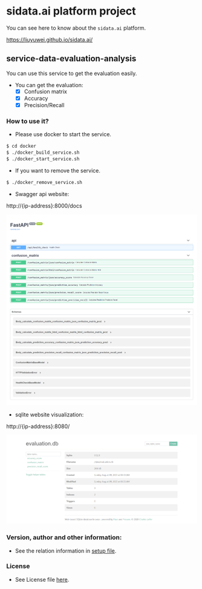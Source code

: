 # sidata.ai platform project

You can see here to know about the `sidata.ai` platform.

https://liuyuwei.github.io/sidata.ai/

## service-data-evaluation-analysis
You can use this service to get the evaluation easily.

- You can get the evaluation:
  - [x] Confusion matrix
  - [x] Accuracy
  - [x] Precision/Recall

### How to use it?

- Please use docker to start the service.
```bash
$ cd docker
$ ./docker_build_service.sh
$ ./docker_start_service.sh
```

- If you want to remove the service.
```bash
$ ./docker_remove_service.sh
```

- Swagger api website:

http://{ip-address}:8000/docs

![image](demo/swagger_ui.png)

- sqlite website visualization:

http://{ip-address}:8080/

![image](demo/sqlite_db_ui.png)

### Version, author and other information:
- See the relation information in [setup file](setup.py).

### License
- See License file [here](LICENSE).

